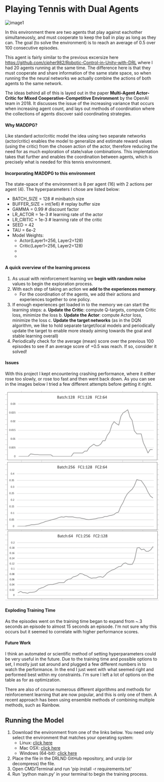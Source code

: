 [image1]: https://user-images.githubusercontent.com/10624937/42135623-e770e354-7d12-11e8-998d-29fc74429ca2.gif "Trained Agent"
[image2]: https://raw.githubusercontent.com/cipher982/playing-tennis-deep-reinforcement-learning/master/images/Screen%20Shot%202019-01-15%20at%2011.06.50%20PM.png



# Playing Tennis with Dual Agents
![image1]

In this environment there are two agents that play against eachother simultaneuosly, and must cooperate to keep the ball in play as long as they can. The goal (to solve the environment) is to reach an average of 0.5 over 100 consecutive episodes.

This agent is fairly similar to the previous excersize here https://github.com/cipher982/Robotic-Control-in-Unity-with-DRL where I had 20 agents running at the same time. The difference here is that they must cooperate and share information of the same state space, so when running the the neural networks we actually combine the actions of both agents to the same network.

The ideas behind all of this is layed out in the paper **Multi-Agent Actor-Critic for Mixed
Cooperative-Competitive Environment** by the OpenAI team in 2018. It discusses the issue of the increasing variance that occurs when increasing agent count, and lays out methods of coordination where the collections of agents discover said coordinating strategies.

#### Why MADDPG?
Like standard actor/critic model the idea using two separate networks (actor/critic) enables the model to generalize and estimate reward values (using the critic) from the chosen action of the actor, therefore reducing the need for as much exploration of state/value combinations. This implentation takes that further and enables the coordination between agents, which is precisely what is needed for this tennis environment.

#### Incorporating MADDPG to this environment
The state-space of the environment is 8 per agent (16) with 2 actions per agent (4). The hyperparameters I chose are listed below:
- BATCH_SIZE = 128        # minibatch size
- BUFFER_SIZE = int(1e6)  # replay buffer size
- GAMMA = 0.99            # discount factor
- LR_ACTOR = 1e-3         # learning rate of the actor
- LR_CRITIC = 1e-3        # learning rate of the critic
- SEED = 42
- TAU = 6e-2    
- Model Weights:
    - Actor(Layer1=256, Layer2=128) 
    - Critic(Layer1=256, Layer2=128)
    - 
    - 
#### A quick overview of the learning process
1. As usual with reinforcement learning we **begin with random noise** values to begin the exploration process. 
2. With each step of taking an action we **add to the experiences memory**.
    - For the coordination of the agents, we add their actions and experiences together to one policy.
3. If enough experiences get loaded in to the memory we can start the learning steps:
    a. **Update the Critic**: compute Q-targets, compute Critic loss, minimize the loss
    b. **Update the Actor**: compute Actor loss, minimize the loss
    c. **Update the target networks** (as in the DQN algorithm, we like to hold separate target/local models and periodically update the target to enable more steady aiming towards the goal and stable learning overall)
4. Periodically check for the average (mean) score over the previous 100 episodes to see if an average score of +0.5 was reach. If so, consider it solved!

#### Issues
With this project I kept encountering crashing performance, where it either rose too slowly, or rose too fast and then went back down. As you can see in the images below I tried a few different attempts before getting it right.

![image2]

#### Exploding Training Time
As the episodes went on the training time began to expand from ~.3 seconds an episode to almost 15 seconds an episode. I'm not sure why this occurs but it seemed to correlate with higher performance scores.


#### Future Work
I think an automated or scientific method of setting hyperparameters could be very useful in the future. Due to the training time and possible options to set, I mostly just sat around and plugged a few different numbers in to watch the performance. In the end I just went with what seemed right and performed best within my constraints. I'm sure I left a lot of options on the table as for as optimization. 

There are also of course numerous different algorithms and methods for reinforcement learning that are now popular, and this is only one of them. A recent approach has been using ensemble methods of combining multiple methods, such as Rainbow.


## Running the Model
1. Download the environment from one of the links below. You need only select the environment that matches your operating system:
    - Linux: [click here](https://s3-us-west-1.amazonaws.com/udacity-drlnd/P2/Reacher/Reacher_Linux.zip)
    - Mac OSX: [click here](https://s3-us-west-1.amazonaws.com/udacity-drlnd/P2/Reacher/Reacher.app.zip)
    - Windows (64-bit): [click here](https://s3-us-west-1.amazonaws.com/udacity-drlnd/P2/Reacher/Reacher_Windows_x86_64.zip)
2. Place the file in the DRLND GitHub repository, and unzip (or decompress) the file.
3. Open CMD/Terminal and run 'pip install -r requirements.txt'
4. Run 'python main.py' in your terminal to begin the training process.




